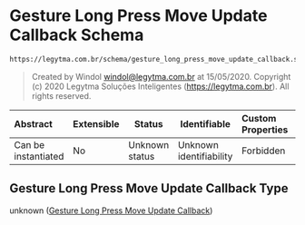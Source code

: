 # Gesture Long Press Move Update Callback Schema

```txt
https://legytma.com.br/schema/gesture_long_press_move_update_callback.schema.json
```




> Created by Windol [windol@legytma.com.br](mailto:windol@legytma.com.br) at 15/05/2020.
> Copyright (c) 2020 Legytma Soluções Inteligentes (<https://legytma.com.br>). All rights reserved.
>

| Abstract            | Extensible | Status         | Identifiable            | Custom Properties | Additional Properties | Access Restrictions | Defined In                                                                                                                                  |
| :------------------ | ---------- | -------------- | ----------------------- | :---------------- | --------------------- | ------------------- | ------------------------------------------------------------------------------------------------------------------------------------------- |
| Can be instantiated | No         | Unknown status | Unknown identifiability | Forbidden         | Allowed               | none                | [gesture_long_press_move_update_callback.schema.json](../schema/gesture_long_press_move_update_callback.schema.json) |

## Gesture Long Press Move Update Callback Type

unknown ([Gesture Long Press Move Update Callback](gesture_long_press_move_update_callback.md))
